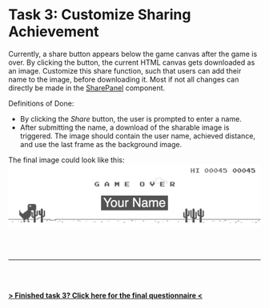 # Task 3: Customize Sharing Achievement

Currently, a share button appears below the game canvas after the game is over. By clicking the button, the current HTML canvas gets downloaded as an image. Customize this share function, such that users can add their name to the image, before downloading it. Most if not all changes can directly be made in the [SharePanel](./src/sharePanel.ts) component.

Definitions of Done:

- By clicking the _Share_ button, the user is prompted to enter a name.
- After submitting the name, a download of the sharable image is triggered. The image should contain the user name, achieved distance, and use the last frame as the background image.


The final image could look like this:
![img](./task_3_example.png)

<br/>
<br/>

---

<br/>
<br/>

**[> <ins>Finished task 3? Click here for the final questionnaire</ins> <](#)**
